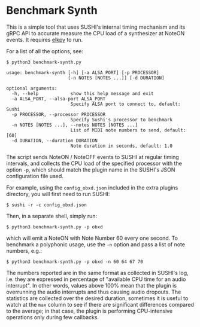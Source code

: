 # Benchmark Synth

This is a simple tool that uses SUSHI's internal timing mechanism and its gRPC API to accurate measure the CPU load of a synthesizer at NoteON events.
It requires [elkpy](https://github.com/elk-audio/elkpy) to run.

For a list of all the options, see:
```
$ python3 benchmark-synth.py

usage: benchmark-synth [-h] [-a ALSA_PORT] [-p PROCESSOR]
                       [-n NOTES [NOTES ...]] [-d DURATION]

optional arguments:
  -h, --help            show this help message and exit
  -a ALSA_PORT, --alsa-port ALSA_PORT
                        Specify ALSA port to connect to, default: Sushi
  -p PROCESSOR, --processor PROCESSOR
                        Specify Sushi's processor to benchmark
  -n NOTES [NOTES ...], --notes NOTES [NOTES ...]
                        List of MIDI note numbers to send, default: [60]
  -d DURATION, --duration DURATION
                        Note duration in seconds, default: 1.0

```

The script sends NoteON / NoteOFF events to SUSHI at regular timing intervals, and collects the CPU load of the specified processor with the option `-p`, which should match the plugin name in the SUSHI's JSON configuration file used.

For example, using the `config_obxd.json` included in the extra plugins directory, you will first need to run SUSHI:

```
$ sushi -r -c config_obxd.json
```

Then, in a separate shell, simply run:

```
$ python3 benchmark-synth.py -p obxd
```

which will emit a NoteON with Note Number 60 every one second. To benchmark a polyphonic usage, use the `-n` option and pass a list of note numbers, e.g.:

```
$ python3 benchmark-synth.py -p obxd -n 60 64 67 70
```

The numbers reported are in the same format as collected in SUSHI's log, i.e. they are expressed in percentage of "available CPU time for an audio interrupt". In other words, values above 100% mean that the plugin is overrunning the audio interrupts and thus causing audio dropouts. The statistics are collected over the desired duration, sometimes it is useful to watch at the `max` column to see if there are significant differences compared to the average; in that case, the plugin is performing CPU-intensive operations only during few callbacks.

